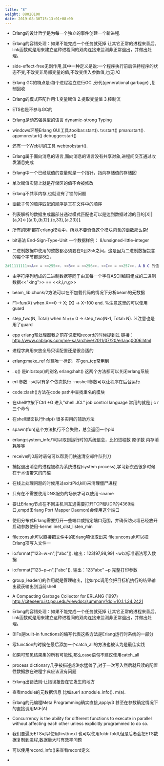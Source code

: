 ```yaml
---
title: "8"
weight: 08020100
date: 2019-08-30T15:13:01+08:00
---
```

* Erlang的设计哲学是为每一个独立的事件创建一个新进程.
* Erlang的容错处理：如果不能完成一个任务就死掉 让其它正常的进程来善后。link函数就是用来建立这种进程间的双向连接来监测非正常退出，并做出处理。
* side-effect-free无副作用,其中一种定义是说:一个程序执行前后保持程序的状态不变,不改变非局部变量的值,不改变传入参数值,也无I/O
* Erlang GC的特点是:每个进程独立进行GC ,分代(generational garbage) ,复制回收
* Erlang的模式匹配作用:1.变量赋值 2.提取变量值 3.控制流

* ETS也是不参与GC的
* Erlang是动态强类型的语言 dynamic-strong Typing
* windows环境Erlang GUI工具:toolbar:start(). tv:start() pman:start(). appmon:start() debugger:start()
* 还有一个WebUI的工具 webtool:start().
* Erlang属于面向消息的语言,面向消息的语言没有共享对象,进程间交互通过收发消息完成
* Erlang中一个已经赋值的变量就是一个指针，指向存储值的存储区!
* 单次赋值实际上就是存储区的值不会被修改
* Erlang不共享内存,也就没有了锁的问题
* 函数子句的顺序匹配的顺序是其在文件中的顺序
* 列表解析的数据生成器部分通过模式匹配也可以是达到数据过滤的目的[X||{a,X}<-[{a,1},{b,12},{c,33},{a,23}]].
* 所有的BIF都在erlang模块中，所以不要奇怪这个模块包含的函数那么杂!
* bit语法 End-Sign-Type-Unit 一个数据样例： 8/unsigned-little-integer
* 二进制数据中使用的整数都必须要在0到255之间，这是因为二进制数据包含的每个字节都是8位，

```erlang
2#11111111<<A>> = <<255>>. <<B>> = <<256>>. <<C>> = <<257>>. A B C 的值分别是255 0 1
```

* 由字符序列组成的二进制数据等同于由其每一个字符ASCII编码组成的二进制数据<<"king">> == <<$k,$i,$n,$g>>
* beam_lib:chunk/2方法可以在不加载代码的情况下分析beam的元数据
* F1=fun(X) when X==0 -> X; (X) -> X+100 end. %注意这里的可以使用guard
* step_two(N, Total) when N =/= 0 -> step_two(N-1, Total+N). %注意也是用了guard
* epp erlang预处理器我之前在说宏和record的时候提到过 链接：<http://www.cnblogs.com/me-sa/archive/2011/07/20/erlang0006.html>
* 进程字典用来放全局只读配置还是很合适的
* erlang:make_ref 创建唯一标识，在gen_tcp常用到
* . q() 是init:stop()的别名 erlang:halt() 这两个方法都可以关闭erlang系统
* erl 参数 -s可以有多个依次执行 -noshell参数可以让程序在后台运行
* code:clash()方法在code path中查找重名的模块
* 在shell中按下Ctrl +G 进入"shell JCL" job control language 常用的就是 j c r 三个命令
* 在shell里面执行help() 很多实用的辅助方法
* spawn(fun)这个方法执行不会失败，总会返回一个pid
* erlang:system_info/1可以取到运行时的系统信息，比如进程数 原子数 内存消耗等等
* receive的0超时语句可以帮我们快速清空邮件队列刀
* 捕捉退出消息的进程被称为系统进程(system process),学习新东西很多时候在于术语带来的门槛
* 在线上处理问题的时候用过exit(Pid,kill)来清理僵尸进程
* 只有在不需要使用DNS服务的场景才可以使用-sname
* 要让Erlang节点在不同主机间互通需要打开TCP和UDP的4369端口,empd(Erlang Port Mapper Daemon)会使用这个端口
* 使用分布式Erlang需要打开一些端口或指定端口范围，并确保防火墙已经放开 启动参数使用-kernel inet_dist_listen_min
* file:consult可以直接把文件中的Erlang项读取出来 file:unconsult可以把Erlang项写入文件一
* io:format("123~w~n",["abc"]). 输出：123[97,98,99] ~w以标准语法写入数据
* io:format("123~p~n",["abc"]). 输出：123“abc” ~p 完整打印参数
* group_leader()的作用就是管理输出，比如rpc调用会把目标机执行的结果输出截获输出到当前shell
* A Compacting Garbage Collector for ERLANG (1997) <http://citeseerx.ist.psu.edu/viewdoc/summary?doi=10.1.1.34.2421>

* Erlang的容错处理：如果不能完成一个任务就死掉 让其它正常的进程来善后。link函数就是用来建立这种进程间的双向连接来监测非正常退出，并做出处理。
* BIFs是built-in functions的缩写代表这些方法是Erlang运行时系统的一部分

* 写function的时候在最后添加一个catch_all的方法也被认为是最佳实践
* 如果可预见结果集的所有可能性,那么case语句不建议使用catch_all

* process dictionary几乎被描述成洪水猛兽了,对于一次写入然后就只读的配置性数据放在进程字典应该没有问题
* Erlang出错法则:让错误报告在它发生的地方
* 查看module的元数据信息 比如a.erl a:module_info(). m(a).
* Erlang的元编程Meta Programming确实直接,apply/3 甚至在参数确定情况下的直接调用M:F(A)
* Concurrency is the ability for different functions to execute in parallel without affecting each other unless explicitly programmed to do so.
* 我们要遍历ETS可以使用first/next 也可以使用foldr foldl,但是后者会把ETS数据复制到进程,数据量大时有效率问题
* 可以使用record_info()来查看record定义

*
